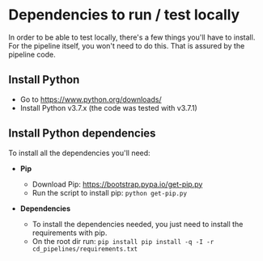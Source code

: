 # Dependencies to run / test locally

In order to be able to test locally, there's a few things you'll have to install. For the pipeline itself, you won't need to do this. That is assured by the pipeline code.

## Install Python

* Go to <https://www.python.org/downloads/>
* Install Python v3.7.x (the code was tested with v3.7.1)

## Install Python dependencies

To install all the dependencies you'll need:

* **Pip**
  * Download Pip: <https://bootstrap.pypa.io/get-pip.py>
  * Run the script to install pip: `python get-pip.py`

* **Dependencies**
  * To install the dependencies needed, you just need to install the requirements with pip.
  * On the root dir run: `pip install pip install -q -I -r cd_pipelines/requirements.txt`